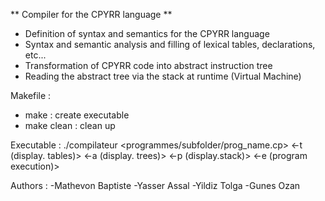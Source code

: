 ** Compiler for the CPYRR language **

- Definition of syntax and semantics for the CPYRR language
- Syntax and semantic analysis and filling of lexical tables, declarations, etc...
- Transformation of CPYRR code into abstract instruction tree
- Reading the abstract tree via the stack at runtime (Virtual Machine)

Makefile : 
- make : create executable 
- make clean : clean up

Executable : 
./compilateur <programmes/subfolder/prog_name.cp> <-t (display. tables)> <-a (display. trees)> <-p (display.stack)> <-e (program execution)>

Authors :
-Mathevon Baptiste
-Yasser Assal
-Yildiz Tolga
-Gunes Ozan
